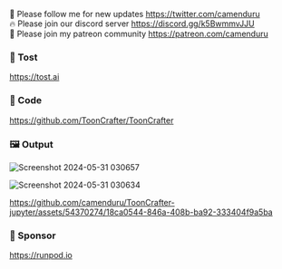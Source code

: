 🐣 Please follow me for new updates https://twitter.com/camenduru <br />
🔥 Please join our discord server https://discord.gg/k5BwmmvJJU <br />
🥳 Please join my patreon community https://patreon.com/camenduru <br />

###  🥪 Tost
https://tost.ai

### 🧬 Code
https://github.com/ToonCrafter/ToonCrafter

### 🖼 Output
![Screenshot 2024-05-31 030657](https://github.com/camenduru/ToonCrafter-jupyter/assets/54370274/c531ba2e-5205-43dc-9917-a4ab5d650c01)

![Screenshot 2024-05-31 030634](https://github.com/camenduru/ToonCrafter-jupyter/assets/54370274/bfc1c441-71b2-41ba-b214-9fc705190c88)

https://github.com/camenduru/ToonCrafter-jupyter/assets/54370274/18ca0544-846a-408b-ba92-333404f9a5ba

### 🏢 Sponsor
https://runpod.io

